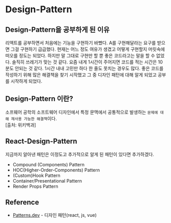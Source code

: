 # Design-Pattern

## Design-Pattern을 공부하게 된 이유

리액트를 공부하면서 처음에는 기능을 구현하기 바빴다. A를 구현해달라는 요구를 받으면 그걸 구현하기 급급했다. 현재는 어느 정도 여유가 생겼고 어떻게 구현할지 머릿속에 떠오를 정도는 되었다. 하지만 말 그대로 구현만 할 뿐 좋은 코드라고는 말을 할 수 없었다. 솔직히 쓰레기가 맞는 것 같다. 요즘 내게 1시간이 주어지면 코드를 적는 시간은 10분도 안되는 것 같다. 1시간 내내 고민만 하다 한 줄도 못치는 경우도 많다. 좋은 코드를 작성하기 위해 많은 해결책을 찾기 시작했고 그 중 디자인 패턴에 대해 알게 되었고 공부를 시작하게 되었다.

## Design-Pattern 이란?

소프웨어 공학의 소프트웨어 디자인에서 특정 문맥에서 공통적으로 발생하는 `문제에 대해 재사용 가능한 해결책`이다.  
[출처: 위키백과]

## React-Design-Pattern

지금까지 알아낸 패턴은 이정도고 추가적으로 알게 된 패턴이 있다면 추가하겠다.

- Compound (Components) Pattern
- HOC(Higher-Order-Components) Pattern
- (Custom)Hook Pattern
- Container/Presentational Pattern
- Render Props Pattern

## Reference

- [Patterns.dev](https://www.patterns.dev/react/) - 디자인 패턴(react, js, vue)
